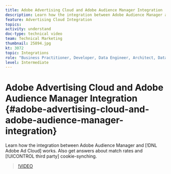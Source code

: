 ```yaml
---
title: Adobe Advertising Cloud and Adobe Audience Manager Integration
description: Learn how the integration between Adobe Audience Manager and Adobe Ad Cloud works. Also get answers about match rates and third party cookie-synching.
feature: Advertising Cloud Integration
topics: 
activity: understand
doc-type: technical video
team: Technical Marketing
thumbnail: 25894.jpg
kt: 3072
topic: Integrations
role: "Business Practitioner, Developer, Data Engineer, Architect, Data Architect, Administrator, Leader"
level: Intermediate
---
```


# Adobe Advertising Cloud and Adobe Audience Manager Integration {#adobe-advertising-cloud-and-adobe-audience-manager-integration}

Learn how the integration between Adobe Audience Manager and [!DNL Adobe Ad Cloud] works. Also get answers about match rates and [!UICONTROL third party] cookie-synching.

>[!VIDEO](https://video.tv.adobe.com/v/25894/?quality=12)